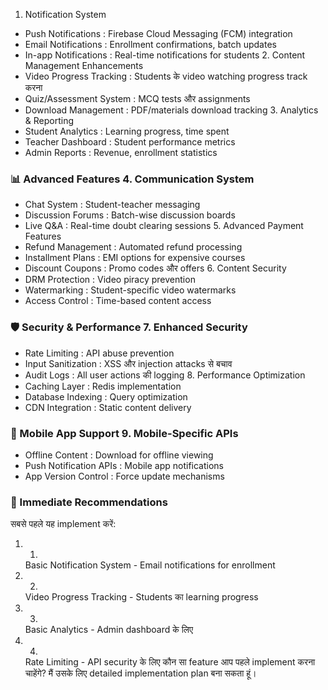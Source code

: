 1. Notification System
- Push Notifications : Firebase Cloud Messaging (FCM) integration
- Email Notifications : Enrollment confirmations, batch updates
- In-app Notifications : Real-time notifications for students 2. Content Management Enhancements
- Video Progress Tracking : Students के video watching progress track करना
- Quiz/Assessment System : MCQ tests और assignments
- Download Management : PDF/materials download tracking 3. Analytics & Reporting
- Student Analytics : Learning progress, time spent
- Teacher Dashboard : Student performance metrics
- Admin Reports : Revenue, enrollment statistics
### 📊 Advanced Features 4. Communication System
- Chat System : Student-teacher messaging
- Discussion Forums : Batch-wise discussion boards
- Live Q&A : Real-time doubt clearing sessions 5. Advanced Payment Features
- Refund Management : Automated refund processing
- Installment Plans : EMI options for expensive courses
- Discount Coupons : Promo codes और offers 6. Content Security
- DRM Protection : Video piracy prevention
- Watermarking : Student-specific video watermarks
- Access Control : Time-based content access
### 🛡️ Security & Performance 7. Enhanced Security
- Rate Limiting : API abuse prevention
- Input Sanitization : XSS और injection attacks से बचाव
- Audit Logs : All user actions की logging 8. Performance Optimization
- Caching Layer : Redis implementation
- Database Indexing : Query optimization
- CDN Integration : Static content delivery
### 📱 Mobile App Support 9. Mobile-Specific APIs
- Offline Content : Download for offline viewing
- Push Notification APIs : Mobile app notifications
- App Version Control : Force update mechanisms
### 🎯 Immediate Recommendations
सबसे पहले यह implement करें:

1. 1.
   Basic Notification System - Email notifications for enrollment
2. 2.
   Video Progress Tracking - Students का learning progress
3. 3.
   Basic Analytics - Admin dashboard के लिए
4. 4.
   Rate Limiting - API security के लिए
कौन सा feature आप पहले implement करना चाहेंगे? मैं उसके लिए detailed implementation plan बना सकता हूं।